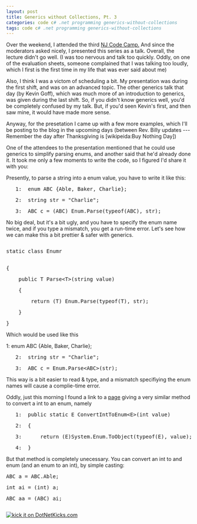 ```yaml
---
layout: post
title: Generics without Collections, Pt. 3
categories: code c# .net programming generics-without-collections
tags: code c# .net programming generics-without-collections
---
```


  <p>Over the weekend, I attended the third <a href="http://www.njcodecamp.org/">NJ Code Camp.</a> And since the moderators asked nicely, I presented this series as a talk.  Overall, the lecture didn't go well. (I was too nervous and talk too quickly.  Oddly, on one of the evaluation sheets, someone complained that I was talking too loudly, which I first is the first time in my life that was ever said about me)</p> <p>Also, I think I was a victom of scheduling a bit.  My presentation was during the first shift, and was on an advanced topic.  The other generics talk that day (by Kevin Goff), which was much more of an introduction to generics, was given during the last shift.  So, if you didn't know generics well, you'd be completely confused by my talk.  But, if you'd seen Kevin's first, and then saw mine, it would have made more sense.</p> <p>Anyway, for the presetation I came up with a few more examples, which I'll be posting to the blog in the upcoming days (between Rev. Billy updates --- Remember the day after Thanksgiving is [wikipeida:Buy Nothing Day])</p> <p> </p> <p>One of the attendees to the presentation mentioned that he could use generics to simplify parsing enums, and another said that he'd already done it.  It took me only a few moments to write the code, so I figured I'd share it with you:</p> <p>Presently, to parse a string into a enum value, you have to write it like this:</p> <div class="csharpcode"><pre class="alt"><span class="lnum">   1:  </span><span class="kwrd">enum</span> ABC {Able, Baker, Charlie};</pre><pre><span class="lnum">   2:  </span><span class="kwrd">string</span> str = <span class="str">"Charlie"</span>;</pre><pre class="alt"><span class="lnum">   3:  </span>ABC c = (ABC) Enum.Parse(<span class="kwrd">typeof</span>(ABC), str);</pre></div>
<p> </p>
<p>No big deal, but it's a bit ugly, and you have to specify the enum name twice, and if you type a mismatch, you get a run-time error.    Let's see how we can make this a bit prettier &amp; safer with generics.</p>
<div class="csharpcode"><pre class="alt"><p><span class="kwrd">static</span> <span class="kwrd">class</span> Enumr</p>
{</pre><pre class="alt">    <span class="kwrd">public</span> T Parse&lt;T&gt;(<span class="kwrd">string</span> <span class="kwrd">value</span>)</pre><pre>    {</pre><pre class="alt">        <span class="kwrd">return</span> (T) Enum.Parse(<span class="kwrd">typeof</span>(T), str);</pre><pre>    }</pre><pre class="alt">}</pre>
<p>Which would be used like this </p></div>
<p><span class="lnum">   1: </span><span class="kwrd">enum</span> ABC {Able, Baker, Charlie};</p>
<div class="csharpcode"><pre><span class="lnum">   2:  </span><span class="kwrd">string</span> str = <span class="str">"Charlie"</span>;</pre><pre class="alt"><span class="lnum">   3:  </span>ABC c = Enum.Parse&lt;ABC&gt;(str);</pre></div>
<p> This way is a bit easier to read &amp; type, and a mismatch specifiying the enum names will cause a complie-time error.</p>
<p>Oddly, just this morning I found a link to a <a href="http://www.codekeep.net/snippets/5fd04f07-a8cc-445c-9fbe-a076cb133afd.aspx">page</a> giving a very similar method to convert a int to an enum, namely</p>
<div class="csharpcode"><pre class="alt"><span class="lnum">   1:  </span><span class="kwrd">public</span> <span class="kwrd">static</span> E ConvertIntToEnum&lt;E&gt;(<span class="kwrd">int</span> <span class="kwrd">value</span>)</pre><pre><span class="lnum">   2:  </span>{</pre><pre class="alt"><span class="lnum">   3:  </span>    <span class="kwrd">return</span> (E)System.Enum.ToObject(<span class="kwrd">typeof</span>(E), <span class="kwrd">value</span>);</pre><pre><span class="lnum">   4:  </span>}</pre></div>But that method is completely unecessary. You can convert an int to and enum (and an enum to an int), by simple casting: 
<p>
</p><div class="csharpcode"><pre class="alt">ABC a = ABC.Able;</pre><pre><span class="kwrd">int</span> ai = (<span class="kwrd">int</span>) a;</pre><pre class="alt">ABC aa = (ABC) ai;</pre></div>
<p> </p>
<p> </p><pre></pre><a href="http://www.dotnetkicks.com/kick/ url=http://honestillusion.com/blogs/blog_0/archive/2006/11/20/Generics-without-Collections_2C00_-Pt.-3.aspx"><img alt="kick it on DotNetKicks.com" src="http://www.dotnetkicks.com/Services/Images/KickItImageGenerator.ashx url=http://honestillusion.com/blogs/blog_0/archive/2006/11/20/Generics-without-Collections_2C00_-Pt.-3.aspx" border="0" /></a>